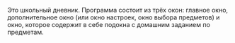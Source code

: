 Это школьный дневник.
Программа состоит из трёх окон: главное окно, дополнительное окно (или окно настроек, окно выбора предметов) и окно, которое содержит в себе подокна с домашним заданием по предметам.
